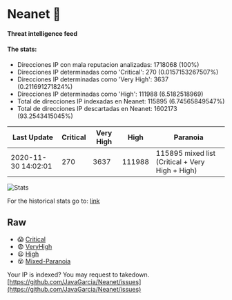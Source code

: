 # Neanet :hocho:
#### Threat intelligence feed
#### The stats:

- Direcciones IP con mala reputacion analizadas: 1718068 (100%)
- Direcciones IP determinadas como 'Critical':  270 (0.0157153267507%)
- Direcciones IP determinadas como 'Very High':  3637 (0.211691271824%)
- Direcciones IP determinadas como 'High':  111988 (6.5182518969)
- Total de direcciones IP indexadas en Neanet:  115895 (6.74565849547%)
- Total de direcciones IP descartadas en Neanet:  1602173 (93.2543415045%)

| Last Update | Critical | Very High | High | Paranoia |
| --- | --- | --- | --- | --- |
| 2020-11-30 14:02:01 | 270 | 3637 | 111988 | 115895 mixed list (Critical + Very High + High)|

![Stats](https://docs.google.com/spreadsheets/d/e/2PACX-1vSnaNMIXVabIpDJjufMlzH7poXnshF3mgd8Is1g9ytUEzVsP5my4Trn8f-xkoLLQ38xpL3HtmUexLo6/pubchart?oid=501124687&format=image)

For the historical stats go to: [link](/stats.csv)
## Raw
- :scream: [Critical](https://raw.githubusercontent.com/JavaGarcia/Neanet/master/blacklists/neanet_critical.txt)
- :fearful: [VeryHigh](https://raw.githubusercontent.com/JavaGarcia/Neanet/master/blacklists/neanet_veryHigh.txtt)
- :frowning: [High](https://raw.githubusercontent.com/JavaGarcia/Neanet/master/blacklists/neanet_high.txt)
- :dizzy_face: [Mixed-Paranoia](https://raw.githubusercontent.com/JavaGarcia/Neanet/master/blacklists/neanet_all.txt)


Your IP is indexed? You may request to takedown. [https://github.com/JavaGarcia/Neanet/issues](https://github.com/JavaGarcia/Neanet/issues)







































































































































































































































































































































































































































































































































































































































































































































































































































































































































































































































































































































































































































































































































































































































































































































































































































































































































































































































































































































































































































































































































































































































































































































































































































































































































































































